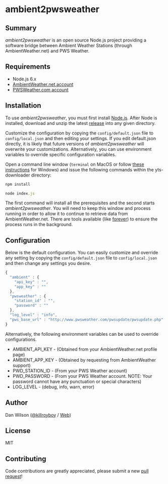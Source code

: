 # ambient2pwsweather

Summary
---------------
*ambient2pwsweather* is an open source Node.js project providing a software bridge between Ambient Weather Stations (through AmbientWeather.net) and PWS Weather.

Requirements
---------------
- Node.js 6.x
- [AmbientWeather.net account](https://ambientweather.net)
- [PWSWeather.com account](https://www.pwsweather.com)


Installation
---------------
To use *ambient2pwsweather*, you must first install [Node.js](https://nodejs.org/en/download/). After Node is installed, download and unzip the latest [release](https://github.com/killroyboy/ambient2pwsweather/releases) into any given directory.

Customize the configuration by copying the `config/default.json` file to `config/local.json` and then editing your settings. If you edit default.json directly, it is likely that future versions of *ambient2pwsweather* will overwrite your customizations. Alternatively, you can use environment variables to override specific configuration variables.

Open a command line window (`terminal` on MacOS or follow [these instructions](https://www.lifewire.com/command-prompt-2625840) for Windows) and issue the following commands within the yts-downloader directory:

```js
npm install
```
```js
node index.js
```

The first command will install all the prerequisites and the second starts *ambient2pwsweather*. You will need to keep this window and process running in order to allow it to continue to retrieve data from AmbientWeather.net. There are tools available (like [forever](https://www.npmjs.com/package/forever)) to ensure the process runs in the background.


Configuration
---------------
Below is the default configuration. You can easily customize and override any setting by copying the `config/default.json` file to `config/local.json` and then change any settings you desire.

```js
{
  "ambient" : {
    "api_key" : "",
    "app_key" : ""
  },
  "pwsweather" : {
    "station_id" : "",
    "password" : ""
  },
  "log_level" : "info",
  "pws_base_url" : "http://www.pwsweather.com/pwsupdate/pwsupdate.php"
}
```
Alternatively, the following environment variables can be used to override configurations.
- AMBIENT_API_KEY - (Obtained from your AmbientWeather.net profile page)
- AMBIENT_APP_KEY - (Obtained by requesting from AmbientWeather support)
- PWD_STATION_ID - (From your PWS Weather account)
- PWD_PASSWORD - (From your PWS Weather account. NOTE: Your password cannot have any punctuation or special characters)
- LOG_LEVEL - (debug, info, warn, error)

Author
---------------
Dan Wilson ([@killroyboy](https://twitter.com/killroyboy) / [Web](https://www.codeality.com))

License
---------------
MIT

Contributing
---------------
Code contributions are greatly appreciated, please submit a new [pull request](https://github.com/killroyboy/ambient2pwsweather/pull/new/master)!